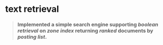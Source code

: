 
# text retrieval
>### Implemented a simple search engine supporting *boolean retrieval*  on *zone index* returning *ranked* documents by *posting list*.
